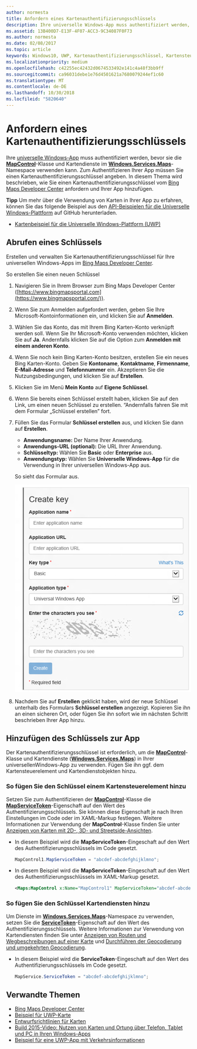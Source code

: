 ```yaml
---
author: normesta
title: Anfordern eines Kartenauthentifizierungsschlüssels
description: Ihre universelle Windows-App muss authentifiziert werden, bevor sie die MapControl-Klasse und Kartendienste im Windows.Services.Maps-Namespace verwenden kann.
ms.assetid: 13B400D7-E13F-4F07-ACC3-9C34087F0F73
ms.author: normesta
ms.date: 02/08/2017
ms.topic: article
keywords: Windows10, UWP, Kartenauthentifizierungsschlüssel, Kartensteuerelement
ms.localizationpriority: medium
ms.openlocfilehash: c42255ec42432d0674533492e141c4a48f3bb9ff
ms.sourcegitcommit: ca96031debe1e76d4501621a7680079244ef1c60
ms.translationtype: MT
ms.contentlocale: de-DE
ms.lasthandoff: 10/30/2018
ms.locfileid: "5820640"
---
```

# <a name="request-a-maps-authentication-key"></a>Anfordern eines Kartenauthentifizierungsschlüssels




Ihre [universelle Windows-App](https://msdn.microsoft.com/library/windows/apps/dn894631) muss authentifiziert werden, bevor sie die [**MapControl**](https://msdn.microsoft.com/library/windows/apps/dn637004)-Klasse und Kartendienste im [**Windows.Services.Maps**](https://msdn.microsoft.com/library/windows/apps/dn636979)-Namespace verwenden kann. Zum Authentifizieren Ihrer App müssen Sie einen Kartenauthentifizierungsschlüssel angeben. In diesem Thema wird beschrieben, wie Sie einen Kartenauthentifizierungsschlüssel vom [Bing Maps Developer Center](https://www.bingmapsportal.com/) anfordern und Ihrer App hinzufügen.

**Tipp** Um mehr über die Verwendung von Karten in Ihrer App zu erfahren, können Sie das folgende Beispiel aus den [API-Beispielen für die Universelle Windows-Plattform](http://go.microsoft.com/fwlink/p/?LinkId=619979) auf GitHub herunterladen.

-   [Kartenbeispiel für die Universelle Windows-Plattform (UWP)](http://go.microsoft.com/fwlink/p/?LinkId=619977)

## <a name="get-a-key"></a>Abrufen eines Schlüssels


Erstellen und verwalten Sie Kartenauthentifizierungsschlüssel für Ihre universellen Windows-Apps im [Bing Maps Developer Center](https://www.bingmapsportal.com/).

So erstellen Sie einen neuen Schlüssel

1.  Navigieren Sie in Ihrem Browser zum Bing Maps Developer Center ([https://www.bingmapsportal.com](https://www.bingmapsportal.com/)).

2.  Wenn Sie zum Anmelden aufgefordert werden, geben Sie Ihre Microsoft-Kontoinformationen ein, und klicken Sie auf **Anmelden**.

3.  Wählen Sie das Konto, das mit Ihrem Bing Karten-Konto verknüpft werden soll. Wenn Sie Ihr Microsoft-Konto verwenden möchten, klicken Sie auf **Ja**. Andernfalls klicken Sie auf die Option zum **Anmelden mit einem anderen Konto**.

4.  Wenn Sie noch kein Bing Karten-Konto besitzen, erstellen Sie ein neues Bing Karten-Konto. Geben Sie **Kontoname**, **Kontaktname**, **Firmenname**, **E-Mail-Adresse** und **Telefonnummer** ein. Akzeptieren Sie die Nutzungsbedingungen, und klicken Sie auf **Erstellen**.

5.  Klicken Sie im Menü **Mein Konto** auf **Eigene Schlüssel**.

6.  Wenn Sie bereits einen Schlüssel erstellt haben, klicken Sie auf den Link, um einen neuen Schlüssel zu erstellen. “Andernfalls fahren Sie mit dem Formular „Schlüssel erstellen” fort.

7.  Füllen Sie das Formular **Schlüssel erstellen** aus, und klicken Sie dann auf **Erstellen**.

    -   **Anwendungsname:** Der Name Ihrer Anwendung.
    -   **Anwendungs-URL (optional):** Die URL Ihrer Anwendung.
    -   **Schlüsseltyp:** Wählen Sie **Basic** oder **Enterprise** aus.
    -   **Anwendungstyp:** Wählen Sie **Universelle Windows-App** für die Verwendung in Ihrer universellen Windows-App aus.

    So sieht das Formular aus.

    ![Beispiel des Formulars „Schlüssel erstellen“.](images/createkeydialog.png)

8.  Nachdem Sie auf **Erstellen** geklickt haben, wird der neue Schlüssel unterhalb des Formulars **Schlüssel erstellen** angezeigt. Kopieren Sie ihn an einen sicheren Ort, oder fügen Sie ihn sofort wie im nächsten Schritt beschrieben Ihrer App hinzu.

## <a name="add-the-key-to-your-app"></a>Hinzufügen des Schlüssels zur App


Der Kartenauthentifizierungsschlüssel ist erforderlich, um die [**MapControl**](https://msdn.microsoft.com/library/windows/apps/dn637004)-Klasse und Kartendienste ([**Windows.Services.Maps**](https://msdn.microsoft.com/library/windows/apps/dn636979)) in Ihrer universellenWindows-App zu verwenden. Fügen Sie ihn ggf. dem Kartensteuerelement und Kartendienstobjekten hinzu.

### <a name="to-add-the-key-to-a-map-control"></a>So fügen Sie den Schlüssel einem Kartensteuerelement hinzu

Setzen Sie zum Authentifizieren der [**MapControl**](https://msdn.microsoft.com/library/windows/apps/dn637004)-Klasse die [**MapServiceToken**](https://msdn.microsoft.com/library/windows/apps/dn637036)-Eigenschaft auf den Wert des Authentifizierungsschlüssels. Sie können diese Eigenschaft je nach Ihren Einstellungen im Code oder im XAML-Markup festlegen. Weitere Informationen zur Verwendung der **MapControl**-Klasse finden Sie unter [Anzeigen von Karten mit 2D-, 3D- und Streetside-Ansichten](display-maps.md).

-   In diesem Beispiel wird die **MapServiceToken**-Eingeschaft auf den Wert des Authentifizierungsschlüssels im Code gesetzt.

    ```cs
    MapControl1.MapServiceToken = "abcdef-abcdefghijklmno";
    ```

-   In diesem Beispiel wird die **MapServiceToken**-Eingeschaft auf den Wert des Authentifizierungsschlüssels im XAML-Markup gesetzt.

    ```xml
    <Maps:MapControl x:Name="MapControl1" MapServiceToken="abcdef-abcdefghijklmno"/>
    ```

### <a name="to-add-the-key-to-map-services"></a>So fügen Sie den Schlüssel Kartendiensten hinzu

Um Dienste im [**Windows.Services.Maps**](https://msdn.microsoft.com/library/windows/apps/dn636979)-Namespace zu verwenden, setzen Sie die [**ServiceToken**](https://msdn.microsoft.com/library/windows/apps/dn636977)-Eigenschaft auf den Wert des Authentifizierungsschlüssels. Weitere Informationen zur Verwendung von Kartendiensten finden Sie unter [Anzeigen von Routen und Wegbeschreibungen auf einer Karte](routes-and-directions.md) und [Durchführen der Geocodierung und umgekehrten Geocodierung](geocoding.md).

-   In diesem Beispiel wird die **ServiceToken**-Eingeschaft auf den Wert des Authentifizierungsschlüssels im Code gesetzt.

    ```cs
    MapService.ServiceToken = "abcdef-abcdefghijklmno";
    ```

## <a name="related-topics"></a>Verwandte Themen

* [Bing Maps Developer Center](https://www.bingmapsportal.com/)
* [Beispiel für UWP-Karte](http://go.microsoft.com/fwlink/p/?LinkId=619977)
* [Entwurfsrichtlinien für Karten](https://msdn.microsoft.com/library/windows/apps/dn596102)
* [Build 2015-Video: Nutzen von Karten und Ortung über Telefon, Tablet und PC in Ihren Windows-Apps](https://channel9.msdn.com/Events/Build/2015/2-757)
* [Beispiel für eine UWP-App mit Verkehrsinformationen](http://go.microsoft.com/fwlink/p/?LinkId=619982)
